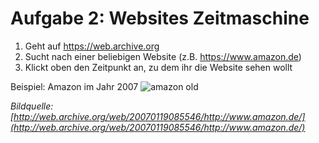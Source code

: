 # Aufgabe 2: Websites Zeitmaschine

1. Geht auf https://web.archive.org
2. Sucht nach einer beliebigen Website (z.B. https://www.amazon.de)
3. Klickt oben den Zeitpunkt an, zu dem ihr die Website sehen wollt

Beispiel: Amazon im Jahr 2007
![amazon old](./img/amazon-old.png)

_Bildquelle: [http://web.archive.org/web/20070119085546/http://www.amazon.de/](http://web.archive.org/web/20070119085546/http://www.amazon.de/)_
